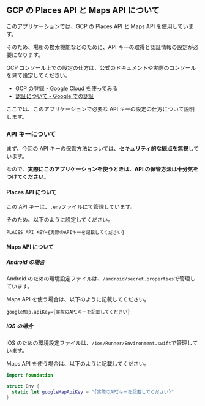 ## GCP の Places API と Maps API について

このアプリケーションでは、GCP の Places API と Maps API を使用しています。

そのため、場所の検索機能などのために、API キーの取得と認証情報の設定が必要になります。

GCP コンソール上での設定の仕方は、公式のドキュメントや実際のコンソールを見て設定してください。

- [GCP の登録 - Google Cloud を使ってみる](https://cloud.google.com/docs/get-started?hl=ja)
- [認証について - Google での認証](https://cloud.google.com/docs/authentication?hl=ja&_ga=2.30865660.-297243849.1646048841)

ここでは、このアプリケーションで必要な API キーの設定の仕方について説明します。

### API キーについて

まず、今回の API キーの保管方法については、**セキュリティ的な観点を無視**しています。

なので、**実際にこのアプリケーションを使うときは、API の保管方法は十分気をつけてください**。

#### Places API について

この API キーは、`.env`ファイルにて管理しています。

そのため、以下のように設定してください。

```.env
PLACES_API_KEY={実際のAPIキーを記載してください}
```

#### Maps API について

##### Android の場合

Android のための環境設定ファイルは、`/android/secret.properties`で管理しています。

Maps API を使う場合は、以下のように記載してください。

```properties
googleMap.apiKey={実際のAPIキーを記載してください}
```

##### iOS の場合

iOS のための環境設定ファイルは、`/ios/Runner/Environment.swift`で管理しています。

Maps API を使う場合は、以下のように記載してください。

```swift
import Foundation

struct Env {
  static let googleMapApiKey = "{実際のAPIキーを記載してください}"
}
```
